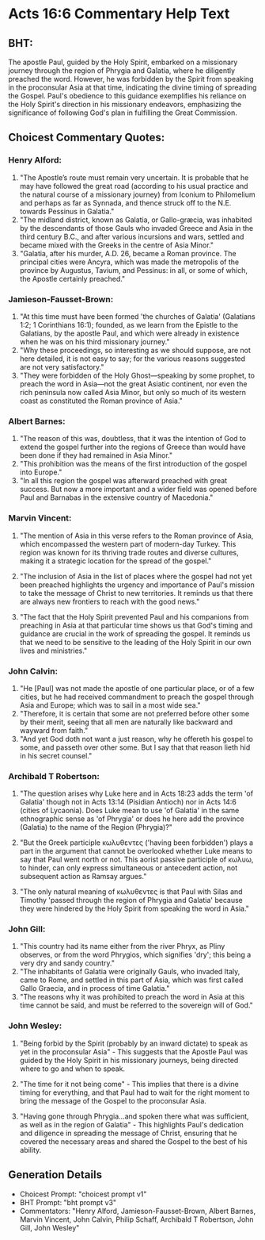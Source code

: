 # Acts 16:6 Commentary Help Text

## BHT:
The apostle Paul, guided by the Holy Spirit, embarked on a missionary journey through the region of Phrygia and Galatia, where he diligently preached the word. However, he was forbidden by the Spirit from speaking in the proconsular Asia at that time, indicating the divine timing of spreading the Gospel. Paul's obedience to this guidance exemplifies his reliance on the Holy Spirit's direction in his missionary endeavors, emphasizing the significance of following God's plan in fulfilling the Great Commission.

## Choicest Commentary Quotes:
### Henry Alford:
1. "The Apostle’s route must remain very uncertain. It is probable that he may have followed the great road (according to his usual practice and the natural course of a missionary journey) from Iconium to Philomelium and perhaps as far as Synnada, and thence struck off to the N.E. towards Pessinus in Galatia." 
2. "The midland district, known as Galatia, or Gallo-græcia, was inhabited by the descendants of those Gauls who invaded Greece and Asia in the third century B.C., and after various incursions and wars, settled and became mixed with the Greeks in the centre of Asia Minor."
3. "Galatia, after his murder, A.D. 26, became a Roman province. The principal cities were Ancyra, which was made the metropolis of the province by Augustus, Tavium, and Pessinus: in all, or some of which, the Apostle certainly preached."

### Jamieson-Fausset-Brown:
1. "At this time must have been formed 'the churches of Galatia' (Galatians 1:2; 1 Corinthians 16:1); founded, as we learn from the Epistle to the Galatians, by the apostle Paul, and which were already in existence when he was on his third missionary journey."
2. "Why these proceedings, so interesting as we should suppose, are not here detailed, it is not easy to say; for the various reasons suggested are not very satisfactory."
3. "They were forbidden of the Holy Ghost—speaking by some prophet, to preach the word in Asia—not the great Asiatic continent, nor even the rich peninsula now called Asia Minor, but only so much of its western coast as constituted the Roman province of Asia."

### Albert Barnes:
1. "The reason of this was, doubtless, that it was the intention of God to extend the gospel further into the regions of Greece than would have been done if they had remained in Asia Minor."
2. "This prohibition was the means of the first introduction of the gospel into Europe."
3. "In all this region the gospel was afterward preached with great success. But now a more important and a wider field was opened before Paul and Barnabas in the extensive country of Macedonia."

### Marvin Vincent:
1. "The mention of Asia in this verse refers to the Roman province of Asia, which encompassed the western part of modern-day Turkey. This region was known for its thriving trade routes and diverse cultures, making it a strategic location for the spread of the gospel."

2. "The inclusion of Asia in the list of places where the gospel had not yet been preached highlights the urgency and importance of Paul's mission to take the message of Christ to new territories. It reminds us that there are always new frontiers to reach with the good news."

3. "The fact that the Holy Spirit prevented Paul and his companions from preaching in Asia at that particular time shows us that God's timing and guidance are crucial in the work of spreading the gospel. It reminds us that we need to be sensitive to the leading of the Holy Spirit in our own lives and ministries."

### John Calvin:
1. "He [Paul] was not made the apostle of one particular place, or of a few cities, but he had received commandment to preach the gospel through Asia and Europe; which was to sail in a most wide sea."
2. "Therefore, it is certain that some are not preferred before other some by their merit, seeing that all men are naturally like backward and wayward from faith."
3. "And yet God doth not want a just reason, why he offereth his gospel to some, and passeth over other some. But I say that that reason lieth hid in his secret counsel."

### Archibald T Robertson:
1. "The question arises why Luke here and in Acts 18:23 adds the term 'of Galatia' though not in Acts 13:14 (Pisidian Antioch) nor in Acts 14:6 (cities of Lycaonia). Does Luke mean to use 'of Galatia' in the same ethnographic sense as 'of Phrygia' or does he here add the province (Galatia) to the name of the Region (Phrygia)?" 

2. "But the Greek participle κωλυθεντες ('having been forbidden') plays a part in the argument that cannot be overlooked whether Luke means to say that Paul went north or not. This aorist passive participle of κωλυω, to hinder, can only express simultaneous or antecedent action, not subsequent action as Ramsay argues."

3. "The only natural meaning of κωλυθεντες is that Paul with Silas and Timothy 'passed through the region of Phrygia and Galatia' because they were hindered by the Holy Spirit from speaking the word in Asia."

### John Gill:
1. "This country had its name either from the river Phryx, as Pliny observes, or from the word Phrygios, which signifies 'dry'; this being a very dry and sandy country." 
2. "The inhabitants of Galatia were originally Gauls, who invaded Italy, came to Rome, and settled in this part of Asia, which was first called Gallo Graecia, and in process of time Galatia." 
3. "The reasons why it was prohibited to preach the word in Asia at this time cannot be said, and must be referred to the sovereign will of God."

### John Wesley:
1. "Being forbid by the Spirit (probably by an inward dictate) to speak as yet in the proconsular Asia" - This suggests that the Apostle Paul was guided by the Holy Spirit in his missionary journeys, being directed where to go and when to speak. 

2. "The time for it not being come" - This implies that there is a divine timing for everything, and that Paul had to wait for the right moment to bring the message of the Gospel to the proconsular Asia. 

3. "Having gone through Phrygia...and spoken there what was sufficient, as well as in the region of Galatia" - This highlights Paul's dedication and diligence in spreading the message of Christ, ensuring that he covered the necessary areas and shared the Gospel to the best of his ability.


## Generation Details
- Choicest Prompt: "choicest prompt v1"
- BHT Prompt: "bht prompt v3"
- Commentators: "Henry Alford, Jamieson-Fausset-Brown, Albert Barnes, Marvin Vincent, John Calvin, Philip Schaff, Archibald T Robertson, John Gill, John Wesley"
